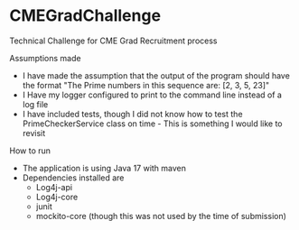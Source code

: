 # CMEGradChallenge
Technical Challenge for CME Grad Recruitment process

Assumptions made
 - I have made the assumption that the output of the program should have the format "The Prime numbers in this sequence are: [2, 3, 5, 23]"
 - I Have my logger configured to print to the command line instead of a log file
 - I have included tests, though I did not know how to test the PrimeCheckerService class on time - This is something I would like to revisit

How to run
 - The application is using Java 17 with maven
 - Dependencies installed are
    - Log4j-api
    - Log4j-core
    - junit
    - mockito-core (though this was not used by the time of submission)

